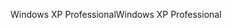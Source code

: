 <span data-ttu-id="fef6b-101">Windows XP Professional</span><span class="sxs-lookup"><span data-stu-id="fef6b-101">Windows XP Professional</span></span>